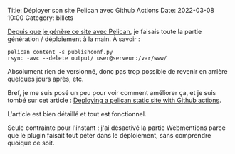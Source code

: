 Title: Déployer son site Pelican avec Github Actions
Date: 2022-03-08 10:00
Category: billets

[Depuis que je génère ce site avec Pelican]({filename}re-pelican.md), je faisais toute la partie génération / déploiement à la main. À savoir :

```
pelican content -s publishconf.py
rsync -avc --delete output/ user@serveur:/var/www/
```

Absolument rien de versionné, donc pas trop possible de revenir en arrière quelques jours après, etc.

Bref, je me suis posé un peu pour voir comment améliorer ça, et je suis tombé sur cet article : [Deploying a pelican static site with Github actions](https://nielscautaerts.xyz/deploying-a-pelican-static-site-with-github-actions.html).

L'article est bien détaillé et tout est fonctionnel.

Seule contrainte pour l'instant : j'ai désactivé la partie Webmentions parce que le plugin faisait tout péter dans le déploiement, sans comprendre quoique ce soit.
